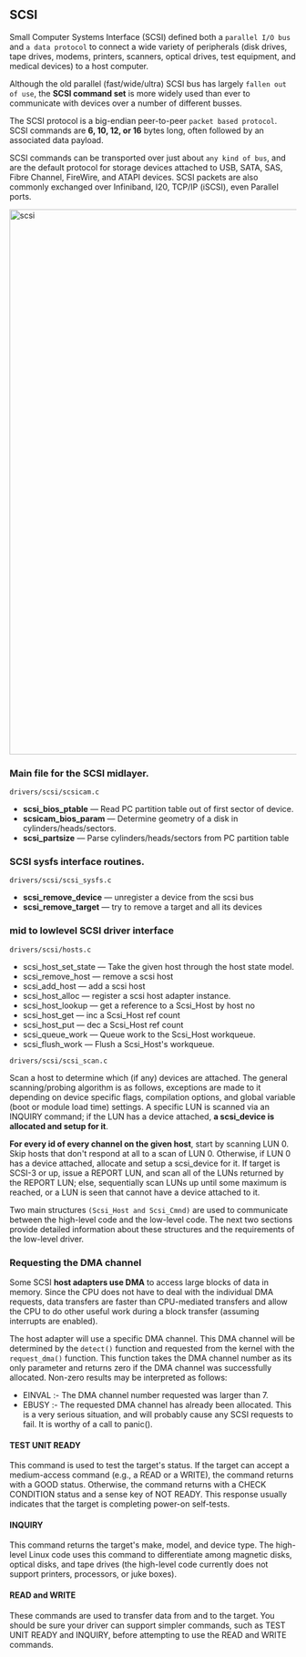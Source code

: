 ## SCSI 
Small Computer Systems Interface (SCSI) defined both a `parallel I/O bus` and `a data protocol` to connect a wide variety of peripherals 
(disk drives, tape drives, modems, printers, scanners, optical drives, test equipment, and medical devices) to a host computer.

Although the old parallel (fast/wide/ultra) SCSI bus has largely `fallen out of use`, the **SCSI command set** is more widely used than ever to communicate with devices over a number of different busses.

The SCSI protocol is a big-endian peer-to-peer `packet based protocol`. SCSI commands are **6, 10, 12, or 16** bytes long, often followed by an associated data payload.

SCSI commands can be transported over just about `any kind of bus`, and are the default protocol for storage devices attached to USB, SATA, SAS, Fibre Channel, FireWire, and ATAPI devices. SCSI packets are also commonly exchanged over Infiniband, I20, TCP/IP (iSCSI), even Parallel ports.

<img width="957" alt="scsi" src="https://github.com/user-attachments/assets/0f3b1929-fb6c-4c6f-bebe-1b4ae55a881c">

### Main file for the SCSI midlayer.

`drivers/scsi/scsicam.c`
- **scsi_bios_ptable** — Read PC partition table out of first sector of device.
- **scsicam_bios_param** — Determine geometry of a disk in cylinders/heads/sectors.
- **scsi_partsize** — Parse cylinders/heads/sectors from PC partition table

### SCSI sysfs interface routines.
`drivers/scsi/scsi_sysfs.c`
- **scsi_remove_device** — unregister a device from the scsi bus
- **scsi_remove_target** — try to remove a target and all its devices

### mid to lowlevel SCSI driver interface
`drivers/scsi/hosts.c`
- scsi_host_set_state — Take the given host through the host state model.
- scsi_remove_host — remove a scsi host
- scsi_add_host — add a scsi host
- scsi_host_alloc — register a scsi host adapter instance.
- scsi_host_lookup — get a reference to a Scsi_Host by host no
- scsi_host_get — inc a Scsi_Host ref count
- scsi_host_put — dec a Scsi_Host ref count
- scsi_queue_work — Queue work to the Scsi_Host workqueue.
- scsi_flush_work — Flush a Scsi_Host's workqueue.

`drivers/scsi/scsi_scan.c`

Scan a host to determine which (if any) devices are attached. The general scanning/probing algorithm is as follows, exceptions are made to it depending on device specific flags, compilation options, and global variable (boot or module load time) settings. A specific LUN is scanned via an INQUIRY command; if the LUN has a device attached, **a scsi_device is allocated and setup for it**. 

**For every id of every channel on the given host**, start by scanning LUN 0. Skip hosts that don't respond at all to a scan of LUN 0. Otherwise, if LUN 0 has a device attached, allocate and setup a scsi_device for it. If target is SCSI-3 or up, issue a REPORT LUN, and scan all of the LUNs returned by the REPORT LUN; else, sequentially scan LUNs up until some maximum is reached, or a LUN is seen that cannot have a device attached to it.


Two main structures `(Scsi_Host and Scsi_Cmnd)` are used to communicate between the high-level code and the low-level code. The next two sections provide detailed information about these structures and the requirements of the low-level driver.

### Requesting the DMA channel
Some SCSI **host adapters use DMA** to access large blocks of data in memory. Since the CPU does not have to deal with the individual DMA requests, data transfers are faster than CPU-mediated transfers and allow the CPU to do other useful work during a block transfer (assuming interrupts are enabled).

The host adapter will use a specific DMA channel. This DMA channel will be determined by the `detect()` function and requested from the kernel with the `request_dma()` function. This function takes the DMA channel number as its only parameter and returns zero if the DMA channel was successfully allocated. Non-zero results may be interpreted as follows:

- EINVAL :-
The DMA channel number requested was larger than 7.
- EBUSY :-
The requested DMA channel has already been allocated. This is a very serious situation, and will probably cause any SCSI requests to fail. It is worthy of a call to panic().

#### TEST UNIT READY
This command is used to test the target's status. If the target can accept a medium-access command (e.g., a READ or a WRITE), the command returns with a GOOD status. Otherwise, the command returns with a CHECK CONDITION status and a sense key of NOT READY. This response usually indicates that the target is completing power-on self-tests.
#### INQUIRY
This command returns the target's make, model, and device type. The high-level Linux code uses this command to differentiate among magnetic disks, optical disks, and tape drives (the high-level code currently does not support printers, processors, or juke boxes).
#### READ and WRITE
These commands are used to transfer data from and to the target. You should be sure your driver can support simpler commands, such as TEST UNIT READY and INQUIRY, before attempting to use the READ and WRITE commands.
